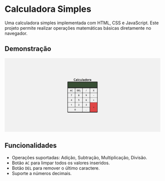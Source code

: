 # Calculadora Simples

Uma calculadora simples implementada com HTML, CSS e JavaScript. Este projeto permite realizar operações matemáticas básicas diretamente no navegador.

## Demonstração

![Captura de Tela](assets/images/imagem.png)

## Funcionalidades

- Operações suportadas: Adição, Subtração, Multiplicação, Divisão.
- Botão `AC` para limpar todos os valores inseridos.
- Botão `DEL` para remover o último caractere.
- Suporte a números decimais.